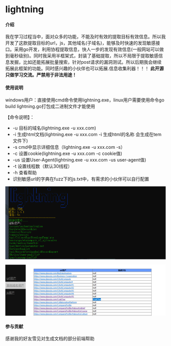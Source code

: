 # lightning

#### 介绍
我在学习过程当中，面对众多的功能，不能及时有效的提取目标有效信息。所以我开发了这款提取目标的url，js，其他域名(子域名)，能够及时快速的发现敏感接口。采用go开发，利用协程提取信息，快人一步的发现有效信息(一般网站可以做到毫秒级别)。同时我采用半框架式，封装了基础提取，所以不局限于提取敏感信息发掘，比如还能拓展批量搜索，针对post请求的漏洞测试。所以后期我会继续拓展此框架的功能。同时感兴趣的小伙伴也可以拓展.信息收集利器！！！ **此开源只做学习交流。严禁用于非法用途！** 
#### 使用说明
windows用户：直接使用cmd命令使用lightning.exe，linux用户需要使用命令go build  lightning.go打包成二进制文件才能使用

【命令说明】：

- -u 目标的域名(lightning.exe -u xxx.com)
- -i 生成html文档(lightning.exe -u xxx.com -i 生成html的名称 会生成在tem文件下)
- -s cmd中显示详细信息（lightning.exe -u xxx.com -s）
- -c 设置cookie(lightning.exe -u xxx.com -c cookie值)
- -us 设置User-Agent(lightning.exe -u xxx.com -us user-agent值)
- -t 设置线程数（默认30线程）
- -h 查看帮助
- 识别敏感url的字典在fuzz下的js.txt中，有需求的小伙伴可以自行配置

![输入图片说明](1.png)

![输入图片说明](2.png)

#### 参与贡献
感谢我的好友雪见对生成文档的部分前端帮助

